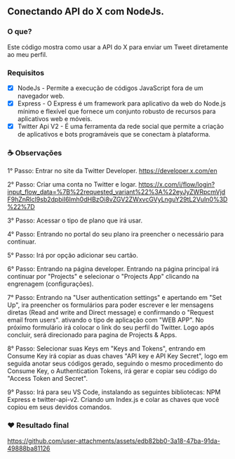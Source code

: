 ## Conectando API do X com NodeJs.

### O que?
Este código mostra como usar a API do X para enviar um Tweet diretamente ao meu perfil. 

### Requisitos

- [x] NodeJs - Permite a execução de códigos JavaScript fora de um navegador web.
- [x] Express - O Express é um framework para aplicativo da web do Node.js mínimo e flexível que fornece um conjunto robusto de recursos para aplicativos web e móveis.
- [x] Twitter Api V2 - É uma ferramenta da rede social que permite a criação de aplicativos e bots programáveis que se conectam à plataforma.

### ☕ Observações
1° Passo: Entrar no site da Twitter Developer.
https://developer.x.com/en

2° Passo: Criar uma conta no Twitter e logar.
https://x.com/i/flow/login?input_flow_data=%7B%22requested_variant%22%3A%22eyJyZWRpcmVjdF9hZnRlcl9sb2dpbiI6Imh0dHBzOi8vZGV2ZWxvcGVyLnguY29tL2VuIn0%3D%22%7D

3° Passo: Acessar o tipo de plano que irá usar.

4° Passo: Entrando no portal do seu plano ira preencher o necessário para continuar.

5° Passo: Irá por opção adicionar seu cartão.

6° Passo: Entrando na página developer. Entrando na página principal irá continuar por "Projects" e selecionar o "Projects App" clicando na engrenagem (configurações).

7° Passo: Entrando na "User authentication settings" e apertando em "Set Up", ira preencher os formulários para poder escrever e ler mensagens diretas (Read and write and Direct message) e confirmando o "Request email from users". ativando o tipo de aplicação com "WEB APP". No próximo formulário irá colocar o link do seu perfil do Twitter. Logo após concluir, será direcionado para pagina de Projects & Apps. 

8° Passo: Selecionar suas Keys em "Keys and Tokens", entrando em Consume Key irá copiar as duas chaves "API key e API Key Secret", logo em seguida anotar seus códigos gerado, seguindo o mesmo procedimento do Consume Key, o Authentication Tokens, irá gerar e copiar seu código do "Access Token and Secret". 

9° Passo: Irá para seu VS Code, instalando as seguintes bibliotecas: NPM Express e twitter-api-v2. Criando um Index.js e colar as chaves que você copiou em seus devidos comandos.


### ❤️ Resultado final
https://github.com/user-attachments/assets/edb82bb0-3a18-47ba-91da-49888ba81126

